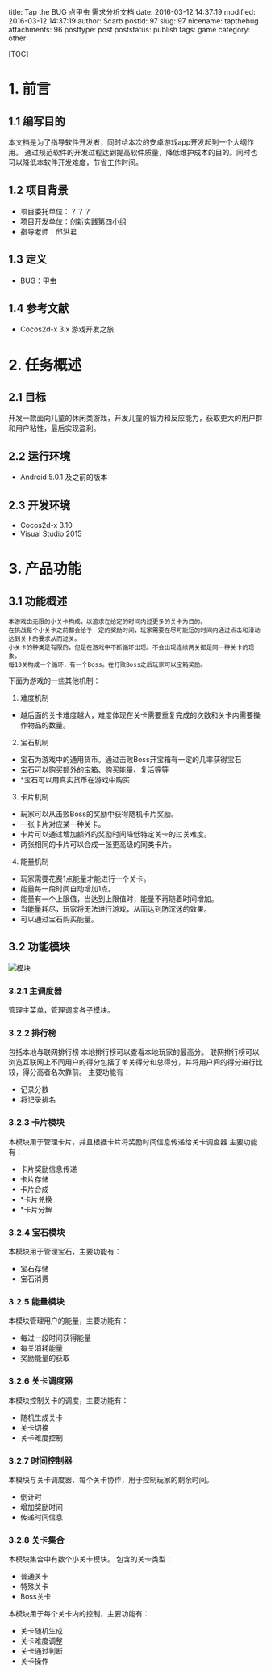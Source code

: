 title: Tap the BUG 点甲虫 需求分析文档
date: 2016-03-12 14:37:19
modified: 2016-03-12 14:37:19
author: Scarb
postid: 97
slug: 97
nicename: tapthebug
attachments: 96
posttype: post
poststatus: publish
tags: game
category: other

[TOC]

# 1. 前言
## 1.1 编写目的
本文档是为了指导软件开发者，同时给本次的安卓游戏app开发起到一个大纲作用。
通过规范软件的开发过程达到提高软件质量，降低维护成本的目的。同时也可以降低本软件开发难度，节省工作时间。

## 1.2 项目背景
 - 项目委托单位：？？？
 - 项目开发单位：创新实践第四小组
 - 指导老师：邱洪君
 
## 1.3 定义
 - BUG：甲虫
 
## 1.4 参考文献
 - Cocos2d-x 3.x 游戏开发之旅
 
# 2. 任务概述
## 2.1 目标
开发一款面向儿童的休闲类游戏，开发儿童的智力和反应能力，获取更大的用户群和用户粘性，最后实现盈利。

## 2.2 运行环境
 - Android 5.0.1 及之前的版本
 
## 2.3 开发环境
 - Cocos2d-x 3.10
 - Visual Studio 2015
 
# 3. 产品功能
## 3.1 功能概述
    本游戏由无限的小关卡构成，以追求在给定的时间内过更多的关卡为目的。
    在挑战每个小关卡之前都会给予一定的奖励时间，玩家需要在尽可能短的时间内通过点击和滑动达到关卡的要求从而过关。
    小关卡的种类是有限的，但是在游戏中不断循环出现。不会出现连续两关都是同一种关卡的现象。
    每10关构成一个循环，有一个Boss。在打败Boss之后玩家可以宝箱奖励。
    
下面为游戏的一些其他机制：
 1. 难度机制
  - 越后面的关卡难度越大，难度体现在关卡需要重复完成的次数和关卡内需要操作物品的数量。
 2. 宝石机制
  - 宝石为游戏中的通用货币。通过击败Boss开宝箱有一定的几率获得宝石
  - 宝石可以购买额外的宝箱、购买能量、复活等等
  - *宝石可以用真实货币在游戏中购买
 3. 卡片机制
  - 玩家可以从击败Boss的奖励中获得随机卡片奖励。
  - 一张卡片对应某一种关卡。
  - 卡片可以通过增加额外的奖励时间降低特定关卡的过关难度。
  - 两张相同的卡片可以合成一张更高级的同类卡片。
 4. 能量机制
  - 玩家需要花费1点能量才能进行一个关卡。
  - 能量每一段时间自动增加1点。
  - 能量有一个上限值，当达到上限值时，能量不再随着时间增加。
  - 当能量耗尽，玩家将无法进行游戏，从而达到防沉迷的效果。
  - 可以通过宝石购买能量。

## 3.2 功能模块
![模块][img1]
### 3.2.1 主调度器
管理主菜单，管理调度各子模块。

### 3.2.2 排行榜
包括本地与联网排行榜
本地排行榜可以查看本地玩家的最高分。
联网排行榜可以浏览互联网上不同用户的得分包括了单关得分和总得分，并将用户间的得分进行比较，得分高者名次靠前。
主要功能有：

 - 记录分数
 - 将记录排名

### 3.2.3 卡片模块
本模块用于管理卡片，并且根据卡片将奖励时间信息传递给关卡调度器
主要功能有：

 - 卡片奖励信息传递
 - 卡片存储
 - 卡片合成
 - *卡片兑换
 - *卡片分解
 
### 3.2.4 宝石模块
本模块用于管理宝石，主要功能有：

 - 宝石存储
 - 宝石消费
 
### 3.2.5 能量模块
本模块管理用户的能量，主要功能有：

 - 每过一段时间获得能量
 - 每关消耗能量
 - 奖励能量的获取
 
### 3.2.6 关卡调度器
本模块控制关卡的调度，主要功能有：

 - 随机生成关卡
 - 关卡切换
 - 关卡难度控制
 
### 3.2.7 时间控制器
本模块与关卡调度器、每个关卡协作，用于控制玩家的剩余时间。

 - 倒计时
 - 增加奖励时间
 - 传递时间信息
 
### 3.2.8 关卡集合
本模块集合中有数个小关卡模块。
包含的关卡类型：

 - 普通关卡
 - 特殊关卡
 - Boss关卡

本模块用于每个关卡内的控制，主要功能有：

 - 关卡随机生成
 - 关卡难度调整
 - 关卡通过判断
 - 关卡操作
 
[img1]:http://115.28.48.229/wordpress/wp-content/uploads/2016/08/Innovation-design.png